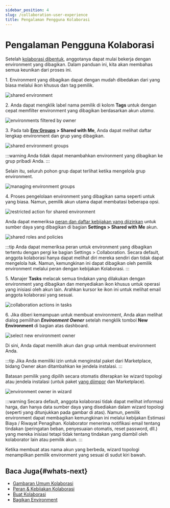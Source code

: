 ```yaml
---
sidebar_position: 4
slug: /collaboration-user-experience
title: Pengalaman Pengguna Kolaborasi
---
```


# Pengalaman Pengguna Kolaborasi

Setelah [kolaborasi dibentuk](https://docs.dewacloud.com/docs/collaboration-create/), anggotanya dapat mulai bekerja dengan environment yang dibagikan. Dalam panduan ini, kita akan membahas semua keunikan dari proses ini.

1\. Environment yang dibagikan dapat dengan mudah dibedakan dari yang biasa melalui ikon khusus dan tag pemilik.

![shared environment](#)

2\. Anda dapat mengklik label nama pemilik di kolom **Tags** untuk dengan cepat memfilter environment yang dibagikan berdasarkan akun _utama_.

![environments filtered by owner](#)

3\. Pada tab **[Env Groups](https://docs.dewacloud.com/docs/environment-groups/) > Shared with Me**, Anda dapat melihat daftar lengkap environment dan grup yang dibagikan.

![shared environment groups](#)

:::warning
Anda tidak dapat menambahkan environment yang dibagikan ke grup pribadi Anda.
:::

Selain itu, seluruh pohon grup dapat terlihat ketika mengelola grup environment.

![managing environment groups](#)

4\. Proses pengelolaan environment yang dibagikan sama seperti untuk yang biasa. Namun, pemilik akun utama dapat membatasi beberapa opsi.

![restricted action for shared environment](#)

Anda dapat memeriksa [peran dan daftar kebijakan yang diizinkan](https://docs.dewacloud.com/docs/collaboration-roles-policies/) untuk sumber daya yang dibagikan di bagian **Settings > Shared with Me** akun.

![shared roles and policies](#)

:::tip
Anda dapat memeriksa peran untuk environment yang dibagikan tertentu dengan pergi ke bagian Settings > Collaboration. Secara default, anggota kolaborasi hanya dapat melihat diri mereka sendiri dan tidak dapat mengelola hak. Namun, kemungkinan ini dapat dibagikan oleh pemilik environment melalui peran dengan kebijakan Kolaborasi.
:::

5\. Manajer **Tasks** melacak semua tindakan yang dilakukan dengan environment yang dibagikan dan menyediakan ikon khusus untuk operasi yang inisiasi oleh akun lain. Arahkan kursor ke ikon ini untuk melihat email anggota kolaborasi yang sesuai.

![collaboration actions in tasks](#)

6\. Jika diberi kemampuan untuk membuat environment, Anda akan melihat dialog pemilihan _**Environment Owner**_ setelah mengklik tombol **New Environment** di bagian atas dashboard.

![select new environment owner](#)

Di sini, Anda dapat memilih akun dan grup untuk membuat environment Anda.

:::tip
Jika Anda memiliki izin untuk menginstal paket dari Marketplace, bidang Owner akan ditambahkan ke jendela instalasi.
:::

Batasan pemilik yang dipilih secara otomatis diterapkan ke wizard topologi atau jendela instalasi (untuk paket [yang diimpor](https://docs.dewacloud.com/docs/environment-import/) dan Marketplace).

![environment owner in wizard](#)

:::warning
Secara default, anggota kolaborasi tidak dapat melihat informasi harga, dan hanya data sumber daya yang disediakan dalam wizard topologi (seperti yang ditunjukkan pada gambar di atas). Namun, pemilik environment dapat membagikan kemungkinan ini melalui kebijakan Estimasi Biaya / Riwayat Penagihan.
Kolaborator menerima notifikasi email tentang tindakan (peringatan beban, penyesuaian otomatis, reset password, dll.) yang mereka inisiasi tetapi tidak tentang tindakan yang diambil oleh kolaborator lain atau pemilik akun.
:::

Ketika membuat atas nama akun yang berbeda, wizard topologi menampilkan pemilik environment yang sesuai di sudut kiri bawah.

## Baca Juga{#whats-next}

* [Gambaran Umum Kolaborasi](https://docs.dewacloud.com/docs/account-collaboration/)
* [Peran & Kebijakan Kolaborasi](https://docs.dewacloud.com/docs/collaboration-roles-policies/)
* [Buat Kolaborasi](https://docs.dewacloud.com/docs/collaboration-create/)
* [Bagikan Environment](https://docs.dewacloud.com/docs/share-environment/)